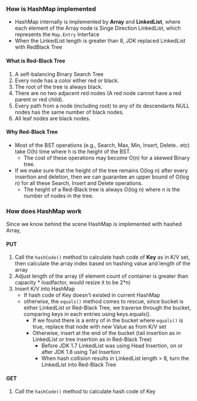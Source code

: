 ### How is HashMap implemented
- HashMap internally is implemented by **Array** and **LinkedList**, where each element of the Array node is Singe  Direction LinkedList, which represents the `Map.Entry` Interface
- When the LinkedList length is greater than 8, JDK replaced LinkedList with RedBlack Tree
#### What is Red-Black Tree
1. A self-balancing Binary Search Tree 
2. Every node has a color either red or black.
3. The root of the tree is always black.
4. There are no two adjacent red nodes (A red node cannot have a red parent or red child).
5. Every path from a node (including root) to any of its descendants NULL nodes has the same number of black nodes.
6. All leaf nodes are black nodes.
#### Why Red-Black Tree
- Most of the BST operations (e.g., Search, Max, Min, Insert, Delete.. etc) take O(h) time where h is the height of the BST. 
	- The cost of these operations may become O(n) for a skewed Binary tree. 
- If we make sure that the height of the tree remains O(log n) after every insertion and deletion, then we can guarantee an upper bound of O(log n) for all these Search, Insert and Delete operations. 
	- The height of a Red-Black tree is always O(log n) where n is the number of nodes in the tree.
### How does HashMap work
Since we know behind the scene HashMap is implemented with hashed Array, 
#### PUT
1. Call the `hashCode()` method to calculate hash code of **Key** as in K/V set, then calculate the array index based on hashing value and length of the array
2. Adjust length of the array (if element count of container is greater than capacity * loadfactor, would resize it to be 2*n)
3. Insert K/V into HashMap
	- If hash code of Key doesn't existed in current HashMap
	- otherwise, the `equals()` method comes to rescue, since bucket is either LinkedList or Red-Black Tree, we traverse through the bucket, comparing keys in each entries using keys.equals().
		- If we found there is a entry of in the bucket where `equals()` is true, replace that node with new Value as from K/V set
		- Otherwise, insert at the end of the bucket (tail insertion as in LinkedList or tree insertion as in Red-Black Tree)
			- Before JDK 1.7 LinkedList was using Head Insertion, on or after JDK 1.8 using Tail Insertion
			- When hash collision results in LinkedList length > 8, turn the LinkedList into Red-Black Tree
#### GET
1. Call the `hashCode()` method to calculate hash code of Key
<!--stackedit_data:
eyJoaXN0b3J5IjpbLTE0NDI0ODA5OTBdfQ==
-->